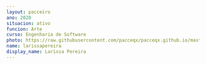 ```yaml
---
layout: pacceiro
ano: 2020
situacion: ativo
funcion: Arte
curso: Engenharia de Software
photo: https://raw.githubusercontent.com/pacceqx/pacceqx.github.io/master/assets/pic/bolsistas/pacce (20).png
name: larissapereira
display_name: Larissa Pereira
---
```


